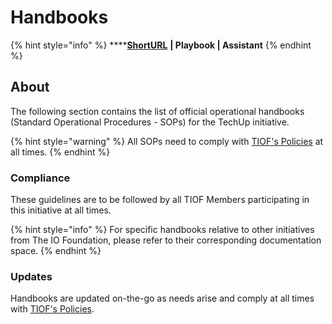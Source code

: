 # Handbooks

{% hint style="info" %}
****[**ShortURL**](https://tiof.click/TUHB) **| Playbook | Assistant**
{% endhint %}

## About

The following section contains the list of official operational handbooks (Standard Operational Procedures - SOPs) for the TechUp initiative.

{% hint style="warning" %}
All SOPs need to comply with [TIOF's Policies](https://tiof.click/TIOFPolicies) at all times.
{% endhint %}

### Compliance

These guidelines are to be followed by all TIOF Members participating in this initiative at all times.

{% hint style="info" %}
For specific handbooks relative to other initiatives from The IO Foundation, please refer to their corresponding documentation space.
{% endhint %}

### Updates

Handbooks are updated on-the-go as needs arise and comply at all times with [TIOF's Policies](https://tiof.click/TIOFPolicies).
